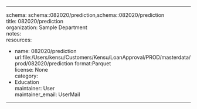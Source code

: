 


---  
schema: schema::082020/prediction,schema::082020/prediction  
title: 082020/prediction  
organization: Sample Department  
notes:   
resources:  
- name: 082020/prediction 
 url:file:/Users/kensu/Customers/Kensu/LoanApproval/PROD/masterdata/prod/082020/prediction 
 format:Parquet  
license: None  
category:
 - Education  
maintainer: User  
maintainer_email: UserMail  
---